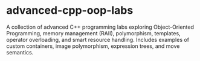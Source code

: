 # advanced-cpp-oop-labs
A collection of advanced C++ programming labs exploring Object-Oriented Programming, memory management (RAII), polymorphism, templates, operator overloading, and smart resource handling. Includes examples of custom containers, image polymorphism, expression trees, and move semantics.
